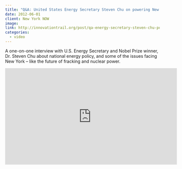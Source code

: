```yaml
---
title: "Q&A: United States Energy Secretary Steven Chu on powering New York and the nation"
date: 2012-06-01  
client: New York NOW
image:
link: http://innovationtrail.org/post/qa-energy-secretary-steven-chu-powering-ny-and-nation
categories:
  - video
---
```


A one-on-one interview with U.S. Energy Secretary and Nobel Prize winner, Dr. Steven Chu about national energy policy, and some of the issues facing New York – like the future of fracking and nuclear power.

<iframe width="560" height="315" src="https://www.youtube.com/embed/vaYTDs2cr20" frameborder="0" allow="accelerometer; autoplay; encrypted-media; gyroscope; picture-in-picture" allowfullscreen></iframe>  

